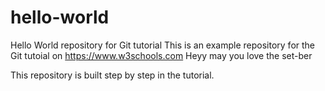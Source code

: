 # hello-world
Hello World repository for Git tutorial
This is an example repository for the Git tutoial on https://www.w3schools.com
Heyy
may you love the set-ber

This repository is built step by step in the tutorial.
